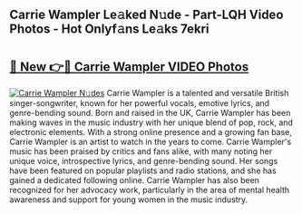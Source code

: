 ## Carrie Wampler Le𝚊ked N𝚞de - Part-LQH Video Photos - Hot Onlyf𝚊ns Le𝚊ks 7ekri

# <h2><a href="http://ac54279.deff.icu/?id=Carrie+Wampler">🔗 New 👉🔴 Carrie Wampler VIDEO Photos</a></h2>

[![Carrie Wampler N𝚞des](https://i.imgur.com/rIISA9y.gif)](http://ac54279.deff.icu/?id=Carrie+Wampler)
Carrie Wampler is a talented and versatile British singer-songwriter, known for her powerful vocals, emotive lyrics, and genre-bending sound. Born and raised in the UK, Carrie Wampler has been making waves in the music industry with her unique blend of pop, rock, and electronic elements. With a strong online presence and a growing fan base, Carrie Wampler is an artist to watch in the years to come. Carrie Wampler's music has been praised by critics and fans alike, with many noting her unique voice, introspective lyrics, and genre-bending sound. Her songs have been featured on popular playlists and radio stations, and she has gained a dedicated following online. Carrie Wampler has also been recognized for her advocacy work, particularly in the area of mental health awareness and support for young women in the music industry.
